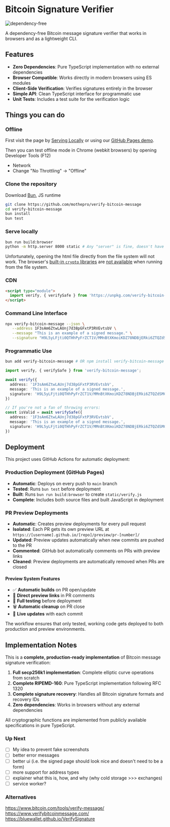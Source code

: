 # Bitcoin Signature Verifier

![dependency-free](https://img.shields.io/badge/dependencies-none-success)

A dependency-free Bitcoin message signature verifier that works in browsers and as a lightweight CLI.

## Features

- **Zero Dependencies**: Pure TypeScript implementation with no external dependencies
- **Browser Compatible**: Works directly in modern browsers using ES modules
- **Client-Side Verification**: Verifies signatures entirely in the browser
- **Simple API**: Clean TypeScript interface for programmatic use
- **Unit Tests**: Includes a test suite for the verification logic

## Things you can do

### Offline

First visit the page by [Serving Locally](#serve-locally) or using our [GitHub Pages demo](https://mothepro.github.io/verify-bitcoin-message).

Then you can test offline mode in Chrome (webkit browsers) by opening Developer Tools (F12)

- Network
- Change "No Throttling" -> "Offline"

### Clone the repository

   Download [Bun](https://bun.sh), JS runtime

   ```bash
   git clone https://github.com/mothepro/verify-bitcoin-message
   cd verify-bitcoin-message
   bun install
   bun test
   ```

### Serve locally

   ```bash
   bun run build:browser
   python -m http.server 8000 static # Any "server" is fine, doesn't have to be python
   ```

   Unfortunately, opening the html file directly from the file system will not work.
   The browser's [built-in `crypto` libraries](https://developer.mozilla.org/en-US/docs/Web/API/SubtleCrypto) are [not available](https://developer.mozilla.org/en-US/docs/Web/Security/Secure_Contexts) when running from the file system.

### CDN

   ```html
   <script type="module">
     import verify, { verifySafe } from 'https://unpkg.com/verify-bitcoin-message';
   </script>
   ```

### Command Line Interface

```bash
npx verify-bitcoin-message --json \
   --address 1F3sAm6ZtwLAUnj7d38pGFxtP3RVEvtsbV \
   --message "This is an example of a signed message." \
   --signature "H9L5yLFjti0QTHhPyFrZCT1V/MMnBtXKmoiKDZ78NDBjERki6ZTQZdSMCtkgoNmp17By9ItJr8o7ChX0XxY91nk="
```

### Programmatic Use

```bash
bun add verify-bitcoin-message # OR npm install verify-bitcoin-message
```

```typescript
import verify, { verifySafe } from 'verify-bitcoin-message';

await verify({
  address: '1F3sAm6ZtwLAUnj7d38pGFxtP3RVEvtsbV',
  message: 'This is an example of a signed message.',
  signature: 'H9L5yLFjti0QTHhPyFrZCT1V/MMnBtXKmoiKDZ78NDBjERki6ZTQZdSMCtkgoNmp17By9ItJr8o7ChX0XxY91nk='
})

// If you're not a fan of throwing errors:
const isValid = await verifySafe({
  address: '1F3sAm6ZtwLAUnj7d38pGFxtP3RVEvtsbV',
  message: 'This is an example of a signed message.',
  signature: 'H9L5yLFjti0QTHhPyFrZCT1V/MMnBtXKmoiKDZ78NDBjERki6ZTQZdSMCtkgoNmp17By9ItJr8o7ChX0XxY91nk='
})
```

## Deployment

This project uses GitHub Actions for automatic deployment:

### Production Deployment (GitHub Pages)

- **Automatic**: Deploys on every push to `main` branch
- **Tested**: Runs `bun test` before deployment
- **Built**: Runs `bun run build:browser` to create `static/verify.js`
- **Complete**: Includes both source files and built JavaScript in deployment

### PR Preview Deployments

- **Automatic**: Creates preview deployments for every pull request
- **Isolated**: Each PR gets its own preview URL at `https://[username].github.io/[repo]/preview/pr-[number]/`
- **Updated**: Preview updates automatically when new commits are pushed to the PR
- **Commented**: GitHub bot automatically comments on PRs with preview links
- **Cleaned**: Preview deployments are automatically removed when PRs are closed

#### Preview System Features

- ✅ **Automatic builds** on PR open/update
- 🔗 **Direct preview links** in PR comments
- 🧪 **Full testing** before deployment
- 🗑️ **Automatic cleanup** on PR close
- 🔄 **Live updates** with each commit

The workflow ensures that only tested, working code gets deployed to both production and preview environments.

## Implementation Notes

This is a **complete, production-ready implementation** of Bitcoin message signature verification:

1. **Full secp256k1 implementation**: Complete elliptic curve operations from scratch
2. **Complete RIPEMD-160**: Pure TypeScript implementation following RFC 1320
3. **Complete signature recovery**: Handles all Bitcoin signature formats and recovery IDs
4. **Zero dependencies**: Works in browsers without any external dependencies

All cryptographic functions are implemented from publicly available specifications in pure TypeScript.

### Up Next

- [ ] My idea to prevent fake screenshots
- [ ] better error messages
- [ ] better ui (i.e. the signed page should look nice and doesn't need to be a form)
- [ ] more support for address types
- [ ] explainer what this is, how, and why (why cold storage >>> exchanges)
- [ ] service worker?

### Alternatives

<https://www.bitcoin.com/tools/verify-message/>
<https://www.verifybitcoinmessage.com/>
<https://bluewallet.github.io/VerifySignature>
